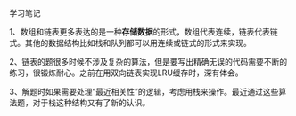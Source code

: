 学习笔记

1、数组和链表更多表达的是一种**存储数据**的形式，数组代表连续，链表代表链式。其他的数据结构比如栈和队列都可以用连续或链式的形式来实现。

2、链表的题很多时候不涉及复杂的算法，但是要写出精确无误的代码需要不断的练习，很锻炼耐心。之前在用双向链表实现LRU缓存时，深有体会。

3、解题时如果需要处理“最近相关性”的逻辑，考虑用栈来操作。最近通过这些算法题，对于栈这种结构又有了新的认识。